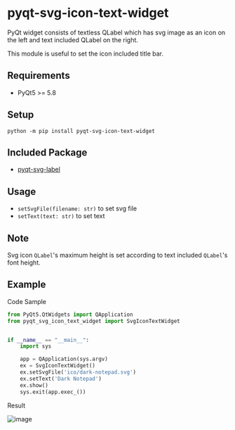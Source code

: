 # pyqt-svg-icon-text-widget
PyQt widget consists of textless QLabel which has svg image as an icon on the left and text included QLabel on the right. 

This module is useful to set the icon included title bar.

## Requirements
* PyQt5 >= 5.8

## Setup
`python -m pip install pyqt-svg-icon-text-widget`

## Included Package
* <a href="https://github.com/yjg30737/pyqt-svg-label.git">pyqt-svg-label</a>

## Usage
* `setSvgFile(filename: str)` to set svg file
* `setText(text: str)` to set text

## Note
Svg icon `QLabel`'s maximum height is set according to text included `QLabel`'s font height.

## Example
Code Sample
```python
from PyQt5.QtWidgets import QApplication
from pyqt_svg_icon_text_widget import SvgIconTextWidget


if __name__ == "__main__":
    import sys

    app = QApplication(sys.argv)
    ex = SvgIconTextWidget()
    ex.setSvgFile('ico/dark-notepad.svg')
    ex.setText('Dark Notepad')
    ex.show()
    sys.exit(app.exec_())
```

Result

![image](https://user-images.githubusercontent.com/55078043/153750415-c9f99eb7-46be-4703-9751-18578e839f4b.png)
